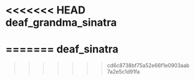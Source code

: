 <<<<<<< HEAD
deaf_grandma_sinatra
====================
=======
deaf_sinatra
============
>>>>>>> cd6c8738bf75a52e66f1e0903aab7a2e5c1d91fa
